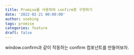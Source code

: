 ```yaml
---
title: Promise를 사용하여 confirm창 구현하기
date: '2022-02-21 00:00:00'
author: soobing
tags: promise
categories: feature
draft: false
---
```


window.confirm과 같이 작동하는 confirm 컴포넌트를 만들어보자.